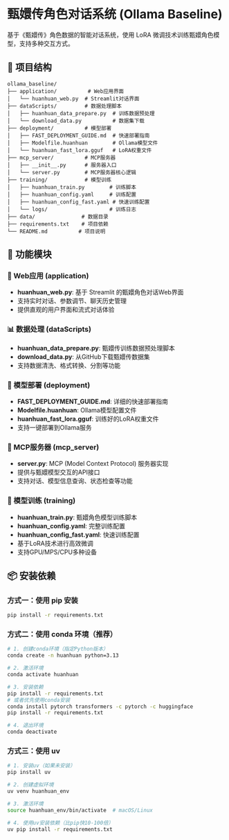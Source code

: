 # 甄嬛传角色对话系统 (Ollama Baseline)

基于《甄嬛传》角色数据的智能对话系统，使用 LoRA 微调技术训练甄嬛角色模型，支持多种交互方式。

## 📁 项目结构

```
ollama_baseline/
├── application/          # Web应用界面
│   └── huanhuan_web.py  # Streamlit对话界面
├── dataScripts/         # 数据处理脚本
│   ├── huanhuan_data_prepare.py  # 训练数据预处理
│   └── download_data.py          # 数据集下载
├── deployment/          # 模型部署
│   ├── FAST_DEPLOYMENT_GUIDE.md  # 快速部署指南
│   ├── Modelfile.huanhuan        # Ollama模型文件
│   └── huanhuan_fast_lora.gguf   # LoRA权重文件
├── mcp_server/          # MCP服务器
│   ├── __init__.py      # 服务器入口
│   └── server.py        # MCP服务器核心逻辑
├── training/            # 模型训练
│   ├── huanhuan_train.py        # 训练脚本
│   ├── huanhuan_config.yaml     # 训练配置
│   ├── huanhuan_config_fast.yaml # 快速训练配置
│   └── logs/                    # 训练日志
├── data/               # 数据目录
├── requirements.txt    # 项目依赖
└── README.md          # 项目说明
```

## 🚀 功能模块

### 📱 Web应用 (application)
- **huanhuan_web.py**: 基于 Streamlit 的甄嬛角色对话Web界面
- 支持实时对话、参数调节、聊天历史管理
- 提供直观的用户界面和流式对话体验

### 📊 数据处理 (dataScripts)
- **huanhuan_data_prepare.py**: 甄嬛传训练数据预处理脚本
- **download_data.py**: 从GitHub下载甄嬛传数据集
- 支持数据清洗、格式转换、分割等功能

### 🚀 模型部署 (deployment)
- **FAST_DEPLOYMENT_GUIDE.md**: 详细的快速部署指南
- **Modelfile.huanhuan**: Ollama模型配置文件
- **huanhuan_fast_lora.gguf**: 训练好的LoRA权重文件
- 支持一键部署到Ollama服务

### 🔌 MCP服务器 (mcp_server)
- **server.py**: MCP (Model Context Protocol) 服务器实现
- 提供与甄嬛模型交互的API接口
- 支持对话、模型信息查询、状态检查等功能

### 🎯 模型训练 (training)
- **huanhuan_train.py**: 甄嬛角色模型训练脚本
- **huanhuan_config.yaml**: 完整训练配置
- **huanhuan_config_fast.yaml**: 快速训练配置
- 基于LoRA技术进行高效微调
- 支持GPU/MPS/CPU多种设备

## 📦 安装依赖

### 方式一：使用 pip 安装

```bash
pip install -r requirements.txt
```

### 方式二：使用 conda 环境（推荐）

```bash
# 1. 创建conda环境（指定Python版本）
conda create -n huanhuan python=3.13

# 2. 激活环境
conda activate huanhuan

# 3. 安装依赖
pip install -r requirements.txt
# 或者优先使用conda安装
conda install pytorch transformers -c pytorch -c huggingface
pip install -r requirements.txt

# 4. 退出环境
conda deactivate
```

### 方式三：使用 uv

```bash
# 1. 安装uv（如果未安装）
pip install uv

# 2. 创建虚拟环境
uv venv huanhuan_env

# 3. 激活环境
source huanhuan_env/bin/activate  # macOS/Linux

# 4. 使用uv安装依赖（比pip快10-100倍）
uv pip install -r requirements.txt
```

